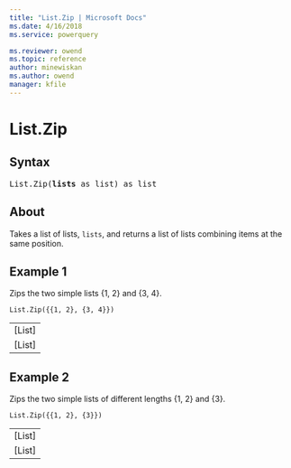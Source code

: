 ```yaml
---
title: "List.Zip | Microsoft Docs"
ms.date: 4/16/2018
ms.service: powerquery

ms.reviewer: owend
ms.topic: reference
author: minewiskan
ms.author: owend
manager: kfile
---
```

# List.Zip

## Syntax

<pre>
List.Zip(<b>lists</b> as list) as list
</pre>

## About
Takes a list of lists, `lists`, and returns a list of lists combining items at the same position.

## Example 1
Zips the two simple lists {1, 2} and {3, 4}.

```powerquery-m
List.Zip({{1, 2}, {3, 4}})
```

<table> <tr><td>[List]</td></tr> <tr><td>[List]</td></tr> </table>

## Example 2
Zips the two simple lists of different lengths {1, 2} and {3}.

```powerquery-m
List.Zip({{1, 2}, {3}})
```

<table> <tr><td>[List]</td></tr> <tr><td>[List]</td></tr> </table> 
